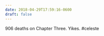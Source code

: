 ```yaml
---
date: 2018-04-29T17:59:16-0600
draft: false
---
```




906 deaths on Chapter Three. Yikes. #celeste



